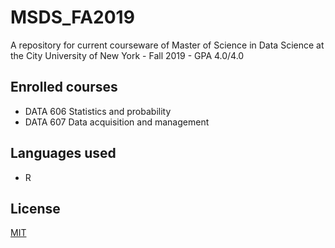 # MSDS_FA2019

A repository for current courseware of Master of Science in Data Science at the City University of New York - Fall 2019 - GPA 4.0/4.0

## Enrolled courses


* DATA 606 Statistics and probability
* DATA 607 Data acquisition and management


## Languages used

- R 


## License
[MIT](https://choosealicense.com/licenses/mit/)